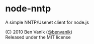 node-nntp
=========
 A simple NNTP/Usenet client for node.js

(C) 2010 Ben Vanik ([@benvanik](http://twitter.com/benvanik/ "Twitter"))  
Released under the MIT license  
 
 